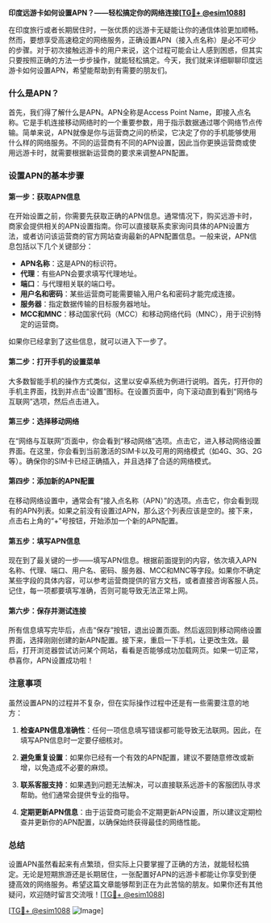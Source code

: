 **印度远游卡如何设置APN？——轻松搞定你的网络连接[[TG💪+ @esim1088](https://t.me/s/esim1088)]**

在印度旅行或者长期居住时，一张优质的远游卡无疑能让你的通信体验更加顺畅。然而，要想享受高速稳定的网络服务，正确设置APN（接入点名称）是必不可少的步骤。对于初次接触远游卡的用户来说，这个过程可能会让人感到困惑，但其实只要按照正确的方法一步步操作，就能轻松搞定。今天，我们就来详细聊聊印度远游卡如何设置APN，希望能帮助到有需要的朋友们。

### 什么是APN？

首先，我们得了解什么是APN。APN全称是Access Point Name，即接入点名称。它是手机连接移动网络时的一个重要参数，用于指示数据通过哪个网络节点传输。简单来说，APN就像是你与运营商之间的桥梁，它决定了你的手机能够使用什么样的网络服务。不同的运营商有不同的APN设置，因此当你更换运营商或使用远游卡时，就需要根据新运营商的要求来调整APN配置。

### 设置APN的基本步骤

#### 第一步：获取APN信息
在开始设置之前，你需要先获取正确的APN信息。通常情况下，购买远游卡时，商家会提供相关的APN设置指南。你可以直接联系卖家询问具体的APN设置方法，或者访问该运营商的官方网站查询最新的APN配置信息。一般来说，APN信息包括以下几个关键部分：
- **APN名称**：这是APN的标识符。
- **代理**：有些APN会要求填写代理地址。
- **端口**：与代理相关联的端口号。
- **用户名和密码**：某些运营商可能需要输入用户名和密码才能完成连接。
- **服务器**：指定数据传输的目标服务器地址。
- **MCC和MNC**：移动国家代码（MCC）和移动网络代码（MNC），用于识别特定的运营商。

如果你已经拿到了这些信息，就可以进入下一步了。

#### 第二步：打开手机的设置菜单
大多数智能手机的操作方式类似，这里以安卓系统为例进行说明。首先，打开你的手机主界面，找到并点击“设置”图标。在设置页面中，向下滚动直到看到“网络与互联网”选项，然后点击进入。

#### 第三步：选择移动网络
在“网络与互联网”页面中，你会看到“移动网络”选项。点击它，进入移动网络设置界面。在这里，你会看到当前激活的SIM卡以及可用的网络模式（如4G、3G、2G等）。确保你的SIM卡已经正确插入，并且选择了合适的网络模式。

#### 第四步：添加新的APN配置
在移动网络设置中，通常会有“接入点名称（APN）”的选项。点击它，你会看到现有的APN列表。如果之前没有设置过APN，那么这个列表应该是空的。接下来，点击右上角的“+”号按钮，开始添加一个新的APN配置。

#### 第五步：填写APN信息
现在到了最关键的一步——填写APN信息。根据前面提到的内容，依次填入APN名称、代理、端口、用户名、密码、服务器、MCC和MNC等字段。如果你不确定某些字段的具体内容，可以参考运营商提供的官方文档，或者直接咨询客服人员。记住，每一项都要填写准确，否则可能导致无法正常上网。

#### 第六步：保存并测试连接
所有信息填写完毕后，点击“保存”按钮，退出设置页面。然后返回到移动网络设置界面，选择刚刚创建的新APN配置。接下来，重启一下手机，让更改生效。最后，打开浏览器尝试访问某个网站，看看是否能够成功加载网页。如果一切正常，恭喜你，APN设置成功啦！

### 注意事项

虽然设置APN的过程并不复杂，但在实际操作过程中还是有一些需要注意的地方：

1. **检查APN信息准确性**：任何一项信息填写错误都可能导致无法联网。因此，在填写APN信息时一定要仔细核对。
   
2. **避免重复设置**：如果你已经有一个有效的APN配置，建议不要随意修改或新增，以免造成不必要的麻烦。

3. **联系客服支持**：如果遇到问题无法解决，可以直接联系远游卡的客服团队寻求帮助。他们通常会提供专业的指导。

4. **定期更新APN信息**：由于运营商可能会不定期更新APN设置，所以建议定期检查并更新你的APN配置，以确保始终获得最佳的网络性能。

### 总结

设置APN虽然看起来有点繁琐，但实际上只要掌握了正确的方法，就能轻松搞定。无论是短期旅游还是长期居住，一张配置好APN的远游卡都能让你享受到便捷高效的网络服务。希望这篇文章能够帮到正在为此苦恼的朋友。如果你还有其他疑问，欢迎随时留言交流哦！[[TG💪+ @esim1088](https://t.me/s/esim1088)]

[[TG💪+ @esim1088](https://t.me/s/esim1088) ![Image](https://i.postimg.cc/4NQfJmqS/Snipaste-2025-05-13-00-14-12.png)]